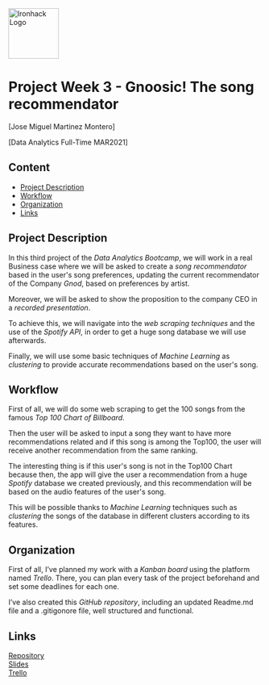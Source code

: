<img src="https://bit.ly/2VnXWr2" alt="Ironhack Logo" width="100"/>

# Project Week 3 - Gnoosic! The song recommendator
[Jose Miguel Martinez Montero]

[Data Analytics Full-Time MAR2021]

## Content
- [Project Description](#project-description)
- [Workflow](#workflow)
- [Organization](#organization)
- [Links](#links)

## Project Description

In this third project of the *Data Analytics Bootcamp*, we will work in a real Business case where we will be asked to create a *song recommendator* based in the user's song preferences, updating the current recommendator of the Company *Gnod*, based on preferences by artist. 

Moreover, we will be asked to show the proposition to the company CEO in a *recorded presentation*.

To achieve this, we will navigate into the *web scraping techniques* and the use of the *Spotify API*, in order to get a huge song database we will use afterwards.

Finally, we will use some basic techniques of *Machine Learning* as *clustering* to provide accurate recommendations based on the user's song.


## Workflow

First of all, we will do some web scraping to get the 100 songs from the famous *Top 100 Chart of Billboard*. 

Then the user will be asked to input a song they want to have more recommendations related and if this song is among the Top100, the user will receive another recommendation from the same ranking.

The interesting thing is if this user's song is not in the Top100 Chart because then, the app will give the user a recommendation from a huge *Spotify* database we created previously, and this recommendation will be based on the audio features of the user's song.

This will be possible thanks to *Machine Learning* techniques such as *clustering* the songs of the database in different clusters according to its features.


## Organization

First of all, I’ve planned my work with a *Kanban board* using the platform named *Trello*. There, you can plan every task of the project beforehand and set some deadlines for each one.

I’ve also created this *GitHub repository*, including an updated Readme.md file and a .gitigonore file, well structured and functional.



## Links

[Repository](https://github.com/JoseMtnz/Project-Week-3-Gnoosic-)  
[Slides](https://www.canva.com/design/DAEa7yqKL_w/ZjAALRA342P2u_woileQxg/view?utm_content=DAEa7yqKL_w&utm_campaign=designshare&utm_medium=link&utm_source=sharebutton)  
[Trello](https://trello.com/b/7iuVbU1M/project-week-3)  
